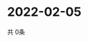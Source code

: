 # 2022-02-05
  共 0条

  <!-- BEGIN -->
  <!-- 最后更新时间Sat Feb 05 2022 19:01:59 GMT+0000 (Coordinated Universal Time) -->
  
  <!-- END -->
  
  